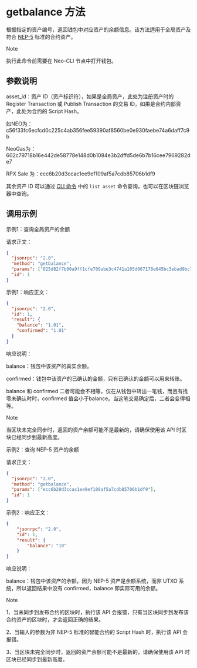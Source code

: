 # getbalance 方法

根据指定的资产编号，返回钱包中对应资产的余额信息。该方法适用于全局资产及符合 [NEP-5](https://github.com/neo-project/proposals/blob/master/nep-5.mediawiki) 标准的合约资产。

> [!Note]
> 执行此命令前需要在 Neo-CLI 节点中打开钱包。

## 参数说明

asset_id：资产 ID（资产标识符），如果是全局资产，此处为注册资产时的 Register Transaction 或 Publish Transaction 的交易 ID，如果是合约内部资产，此处为合约的 Script Hash。

如NEO为：c56f33fc6ecfcd0c225c4ab356fee59390af8560be0e930faebe74a6daff7c9b

NeoGas为：602c79718b16e442de58778e148d0b1084e3b2dffd5de6b7b16cee7969282de7

RPX Sale 为：ecc6b20d3ccac1ee9ef109af5a7cdb85706b1df9

其余资产 ID 可以通过 [CLI 命令](../cli.md) 中的 `list asset` 命令查询，也可以在区块链浏览器中查询。

## 调用示例

示例1：查询全局资产的余额

请求正文：

```json
{
  "jsonrpc": "2.0",
  "method": "getbalance",
  "params": ["025d82f7b00a9ff1cfe709abe3c4741a105d067178e645bc3ebad9bc79af47d4"],
  "id": 1
}
```

示例1：响应正文：

```json
{
  "jsonrpc": "2.0",
  "id": 1,
  "result": {
    "balance": "1.01",
    "confirmed": "1.01"
  }
}
```

响应说明：

balance：钱包中该资产的真实余额。

confirmed：钱包中该资产的已确认的金额，只有已确认的金额可以用来转账。

balance 和 confirmed 二者可能会不相等，仅在从钱包中转出一笔钱，而且有找零未确认时时，confirmed 值会小于balance。当这笔交易确定后，二者会变得相等。


> [!Note]
> 当区块未完全同步时，返回的资产余额可能不是最新的，请确保使用该 API 时区块已经同步到最新高度。



示例2：查询 NEP-5 资产的余额

请求正文：

```json
{
  "jsonrpc": "2.0",
  "method": "getbalance",
  "params": ["ecc6b20d3ccac1ee9ef109af5a7cdb85706b1df9"],
  "id": 1
}
```

示例2：响应正文：

```json
{
    "jsonrpc": "2.0",
    "id": 1,
    "result": {
        "balance": "10"
    }
}
```

响应说明：

balance：钱包中该资产的余额，因为 NEP-5 资产是余额系统，而非 UTXO 系统，所以返回结果中没有 confirmed，balance 即实际可用的余额。

> [!Note]
> 1、当未同步到发布合约的区块时，执行该 API 会报错，只有当区块同步到发布该合约资产的区块时，才会返回正确的结果。
>
> 2、当输入的参数为非 NEP-5 标准的智能合约的 Script Hash 时，执行该 API 会报错。
>
> 3、当区块未完全同步时，返回的资产余额可能不是最新的，请确保使用该 API 时区块已经同步到最新高度。

